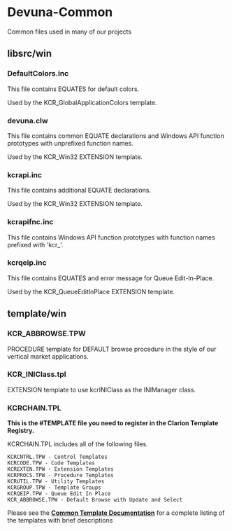 # Devuna-Common

Common files used in many of our projects

## libsrc/win ##

### DefaultColors.inc ###

This file contains EQUATES for default colors.

Used by the KCR_GlobalApplicationColors template.

### devuna.clw ###

This file contains common EQUATE declarations and Windows API function prototypes with unprefixed function names.  

Used by the KCR_Win32 EXTENSION template.

### kcrapi.inc ###

This file contains additional EQUATE declarations.

Used by the KCR_Win32 EXTENSION template.

### kcrapifnc.inc ###

This file contains Windows API function prototypes with function names prefixed with 'kcr_'.

### kcrqeip.inc ###

This file contains EQUATES and error message for Queue Edit-In-Place.

Used by the KCR_QueueEditInPlace EXTENSION template.


## template/win ##

### KCR_ABBROWSE.TPW ###

PROCEDURE template for DEFAULT browse procedure in the style of our vertical market applications.

### KCR_INIClass.tpl ###

EXTENSION template to use kcrINIClass as the INIManager class.

### KCRCHAIN.TPL ###

**This is the \#TEMPLATE file you need to register in the Clarion Template Registry.**

KCRCHAIN.TPL includes all of the following files.

    KCRCNTRL.TPW - Control Templates
    KCRCODE.TPW - Code Templates
    KCREXTEN.TPW - Extension Templates
    KCRPROCS.TPW - Procedure Templates
    KCRUTIL.TPW - Utility Templates
    KCRGROUP.TPW - Template Groups
    KCRQEIP.TPW - Queue Edit In Place
    KCR_ABBROWSE.TPW - Default Browse with Update and Select
 
Please see the **[Common Template Documentation](http://devuna.github.io/CommonTemplate)** for a complete listing of the templates with brief descriptions
